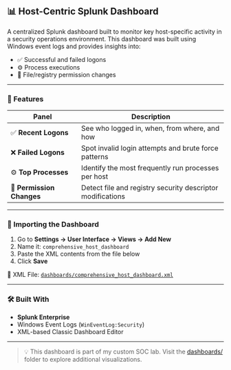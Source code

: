 ## 📊 Host-Centric Splunk Dashboard

A centralized Splunk dashboard built to monitor key host-specific activity in a security operations environment. This dashboard was built using Windows event logs and provides insights into:

- ✅ Successful and failed logons
- ⚙️ Process executions
- 🔐 File/registry permission changes

---

### 🧠 Features

| Panel                     | Description                                                |
|---------------------------|------------------------------------------------------------|
| ✅ **Recent Logons**       | See who logged in, when, from where, and how              |
| ❌ **Failed Logons**       | Spot invalid login attempts and brute force patterns       |
| ⚙️ **Top Processes**       | Identify the most frequently run processes per host        |
| 🔐 **Permission Changes**  | Detect file and registry security descriptor modifications |

---

### 🧾 Importing the Dashboard

1. Go to **Settings → User Interface → Views → Add New**
2. Name it: `comprehensive_host_dashboard`
3. Paste the XML contents from the file below
4. Click **Save**

📂 XML File: [`dashboards/comprehensive_host_dashboard.xml`](./dashboards/comprehensive_host_dashboard.xml)

---

### 🛠️ Built With

- **Splunk Enterprise**
- Windows Event Logs (`WinEventLog:Security`)
- XML-based Classic Dashboard Editor

---

> 💡 This dashboard is part of my custom SOC lab. Visit the [dashboards/](./dashboards/) folder to explore additional visualizations.
